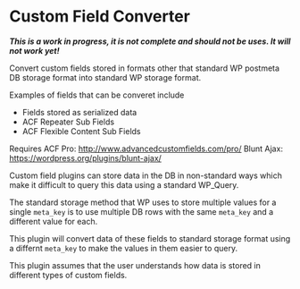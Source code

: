 # Custom Field Converter

***This is a work in progress, it is not complete and should not be uses. It will not work yet!***

Convert custom fields stored in formats other that standard WP postmeta DB storage format into standard WP
storage format.

Examples of fields that can be converet include
* Fields stored as serialized data
* ACF Repeater Sub Fields
* ACF Flexible Content Sub Fields

Requires 
ACF Pro: http://www.advancedcustomfields.com/pro/
Blunt Ajax: https://wordpress.org/plugins/blunt-ajax/

Custom field plugins can store data in the DB in non-standard ways which make it difficult to query this
data using a standard WP_Query.

The standard storage method that WP uses to store multiple values for a single `meta_key` is to use multiple 
DB rows with the same `meta_key` and a different value for each.

This plugin will convert data of these fields to standard storage format using a differnt `meta_key` to make 
the values in them easier to query.

This plugin assumes that the user understands how data is stored in different types of custom fields.
